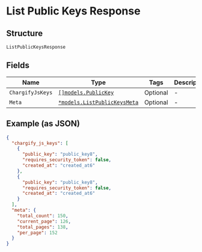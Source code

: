 
# List Public Keys Response

## Structure

`ListPublicKeysResponse`

## Fields

| Name | Type | Tags | Description |
|  --- | --- | --- | --- |
| `ChargifyJsKeys` | [`[]models.PublicKey`](../../doc/models/public-key.md) | Optional | - |
| `Meta` | [`*models.ListPublicKeysMeta`](../../doc/models/list-public-keys-meta.md) | Optional | - |

## Example (as JSON)

```json
{
  "chargify_js_keys": [
    {
      "public_key": "public_key8",
      "requires_security_token": false,
      "created_at": "created_at6"
    },
    {
      "public_key": "public_key8",
      "requires_security_token": false,
      "created_at": "created_at6"
    }
  ],
  "meta": {
    "total_count": 150,
    "current_page": 126,
    "total_pages": 138,
    "per_page": 152
  }
}
```

